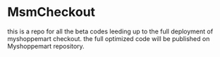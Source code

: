 # MsmCheckout
this is a repo for all the beta codes leeding up to the full deployment of myshoppemart checkout. the full optimized code will be published on Myshoppemart repository.
